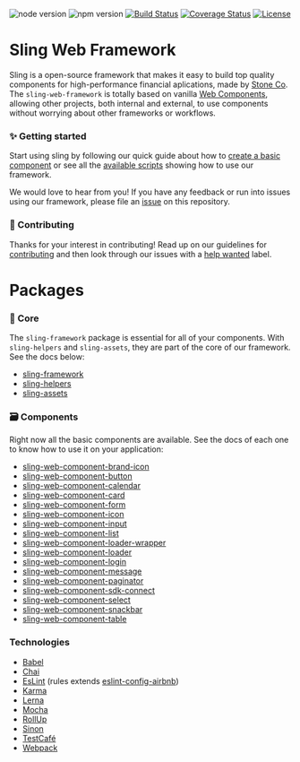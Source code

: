 ![node version][node-badge]
![npm version][npm-badge]
[![Build Status][build-status]][travis-url]
[![Coverage Status][coverage-status]][coveralls-url]
[![License][license-badge]][license-url]

# Sling Web Framework
Sling is a open-source framework that makes it easy to build top quality components for high-performance financial aplications, made by [Stone Co](https://stone.com.br). The `sling-web-framework` is totally based on vanilla [Web Components](https://www.webcomponents.org/introduction), allowing other projects, both internal and external, to use components without worrying about other frameworks or workflows.

### :sparkles: Getting started

Start using sling by following our quick guide about how to [create a basic component](https://github.com/stone-payments/sling-web-framework/wiki/Creating-a-new-basic-component) or see all the [available scripts](https://github.com/stone-payments/sling-web-framework/wiki/Available-Scripts) showing how to use our framework.

We would love to hear from you! If you have any feedback or run into issues using our framework, please file
an [issue](https://github.com/stone-payments/sling-web-framework/issues/new) on this repository.

### :rocket: Contributing
Thanks for your interest in contributing! Read up on our guidelines for
[contributing](https://github.com/stone-payments/sling-web-framework/blob/master/.github/CONTRIBUTING.md)
and then look through our issues with a [help wanted](https://github.com/stone-payments/sling-web-framework/issues?q=is%3Aopen+is%3Aissue+label%3A%22help+wanted%22)
label.

# Packages

### :black_heart: Core
The `sling-framework` package is essential for all of your components. With `sling-helpers` and `sling-assets`, they are part of the core of our framework. See the docs below:

* [sling-framework](https://github.com/stone-payments/sling-web-framework/tree/master/packages/sling-framework)
* [sling-helpers](https://github.com/stone-payments/sling-web-framework/tree/master/packages/sling-helpers)
* [sling-assets](https://github.com/stone-payments/sling-web-framework/tree/master/packages/sling-assets)

### :card_file_box: Components
Right now all the basic components are available. See the docs of each one to know how to use it on your application:

* [sling-web-component-brand-icon](https://github.com/stone-payments/sling-web-framework/tree/master/packages/)
* [sling-web-component-button](https://github.com/stone-payments/sling-web-framework/tree/master/packages/)
* [sling-web-component-calendar](https://github.com/stone-payments/sling-web-framework/tree/master/packages/)
* [sling-web-component-card](https://github.com/stone-payments/sling-web-framework/tree/master/packages/)
* [sling-web-component-form](https://github.com/stone-payments/sling-web-framework/tree/master/packages/)
* [sling-web-component-icon](https://github.com/stone-payments/sling-web-framework/tree/master/packages/)
* [sling-web-component-input](https://github.com/stone-payments/sling-web-framework/tree/master/packages/)
* [sling-web-component-list](https://github.com/stone-payments/sling-web-framework/tree/master/packages/)
* [sling-web-component-loader-wrapper](https://github.com/stone-payments/sling-web-framework/tree/master/packages/)
* [sling-web-component-loader](https://github.com/stone-payments/sling-web-framework/tree/master/packages/)
* [sling-web-component-login](https://github.com/stone-payments/sling-web-framework/tree/master/packages/)
* [sling-web-component-message](https://github.com/stone-payments/sling-web-framework/tree/master/packages/)
* [sling-web-component-paginator](https://github.com/stone-payments/sling-web-framework/tree/master/packages/)
* [sling-web-component-sdk-connect](https://github.com/stone-payments/sling-web-framework/tree/master/packages/)
* [sling-web-component-select](https://github.com/stone-payments/sling-web-framework/tree/master/packages/)
* [sling-web-component-snackbar](https://github.com/stone-payments/sling-web-framework/tree/master/packages/)
* [sling-web-component-table](https://github.com/stone-payments/sling-web-framework/tree/master/packages/)

### Technologies
* [Babel](https://babeljs.io/)
* [Chai](https://www.chaijs.com/)
* [EsLint](https://eslint.org/) (rules extends [eslint-config-airbnb](https://www.npmjs.com/package/eslint-config-airbnb))
* [Karma](https://karma-runner.github.io)
* [Lerna](https://lernajs.io/)
* [Mocha](https://mochajs.org/)
* [RollUp](https://rollupjs.org/guide/en)
* [Sinon](https://sinonjs.org/)
* [TestCafé](http://devexpress.github.io/testcafe/)
* [Webpack](https://webpack.js.org/)

[node-badge]: https://img.shields.io/badge/node%20version-8.x.x-brightgreen.svg
[npm-badge]: https://img.shields.io/badge/npm%20version-6.x.x-blue.svg
[build-status]: https://travis-ci.org/stone-payments/sling-web-framework.svg?branch=master
[coverage-status]: https://coveralls.io/repos/github/stone-payments/sling-web-framework/badge.svg?branch=master
[license-badge]: https://badgen.net/github/license/stone-payments/sling-web-framework
[travis-url]: https://travis-ci.org/stone-payments/sling-web-framework
[coveralls-url]: https://coveralls.io/github/stone-payments/sling-web-framework
[license-url]: https://github.com/stone-payments/sling-web-framework/blob/master/LICENSE
